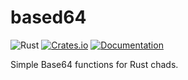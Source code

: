 # based64

![Rust](https://github.com/DoumanAsh/based64/workflows/Rust/badge.svg?branch=master)
[![Crates.io](https://img.shields.io/crates/v/based64.svg)](https://crates.io/crates/based64)
[![Documentation](https://docs.rs/based64/badge.svg)](https://docs.rs/crate/based64/)

Simple Base64 functions for Rust chads.

